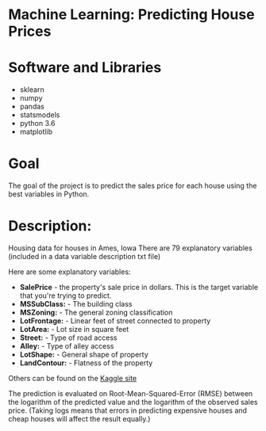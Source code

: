 # Machine Learning: Predicting House Prices

# Software and Libraries
- sklearn
- numpy
- pandas
- statsmodels
- python 3.6
- matplotlib

# Goal
The goal of the project is to predict the sales price for each house using the best variables in Python. 

# Description:
Housing data for houses in Ames, Iowa
There are 79 explanatory variables (included in a data variable description txt file)

Here are some explanatory variables:
- **SalePrice** - the property's sale price in dollars. This is the target variable that you're trying to predict.
- **MSSubClass:** - The building class
- **MSZoning:** - The general zoning classification
- **LotFrontage:** - Linear feet of street connected to property
- **LotArea:** - Lot size in square feet
- **Street:** - Type of road access
- **Alley:** - Type of alley access
- **LotShape:** - General shape of property
- **LandContour:** - Flatness of the property

Others can be found on the [Kaggle site](https://www.kaggle.com/c/house-prices-advanced-regression-techniques/data)

The prediction is evaluated on Root-Mean-Squared-Error (RMSE) between the logarithm of the predicted value and the logarithm of the observed sales price. (Taking logs means that errors in predicting expensive houses and cheap houses will affect the result equally.)
 

